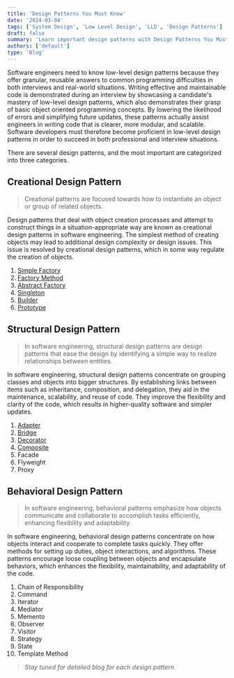 ```yaml
---
title: 'Design Patterns You Must Know'
date: '2024-03-04'
tags: ['System Design', 'Low Level Design', 'LLD', 'Design Patterns']
draft: false
summary: 'Learn important design patterns with Design Patterns You Must Know.'
authors: ['default']
type: 'Blog'
---
```


Software engineers need to know low-level design patterns because they offer granular, reusable answers to common programming difficulties in both interviews and real-world situations. Writing effective and maintainable code is demonstrated during an interview by showcasing a candidate's mastery of low-level design patterns, which also demonstrates their grasp of basic object oriented programming concepts. By lowering the likelihood of errors and simplifying future updates, these patterns actually assist engineers in writing code that is clearer, more modular, and scalable. Software developers must therefore become proficient in low-level design patterns in order to succeed in both professional and interview situations.

There are several design patterns, and the most important are categorized into three categories.

## Creational Design Pattern

> Creational patterns are focused towards how to instantiate an object or group of related objects.

Design patterns that deal with object creation processes and attempt to construct things in a situation-appropriate way are known as creational design patterns in software engineering. The simplest method of creating objects may lead to additional design complexity or design issues. This issue is resolved by creational design patterns, which in some way regulate the creation of objects.

1. [Simple Factory](/blog/low-level-design/creational/simple-factory)
2. [Factory Method](/blog/low-level-design/creational/factory-method-pattern)
3. [Abstract Factory](/blog/low-level-design/creational/abstract-factory)
4. [Singleton](/blog/low-level-design/creational/singleton-design-pattern)
5. [Builder](/blog/low-level-design/creational/builder-pattern)
6. [Prototype](/blog/low-level-design/creational/prototype-pattern)

## Structural Design Pattern

> In software engineering, structural design patterns are design patterns that ease the design by identifying a simple way to realize relationships between entities.

In software engineering, structural design patterns concentrate on grouping classes and objects into bigger structures. By establishing links between items such as inheritance, composition, and delegation, they aid in the maintenance, scalability, and reuse of code. They improve the flexibility and clarity of the code, which results in higher-quality software and simpler updates.

1. [Adapter](/blog/low-level-design/structural/adapter-pattern)
2. [Bridge](/blog/low-level-design/structural/bridge-pattern)
3. [Decorator](/blog/low-level-design/structural/decorator-pattern)
4. [Composite](/blog/low-level-design/structural/composite-pattern)
5. Facade
6. Flyweight
7. Proxy

## Behavioral Design Pattern

> In software engineering, behavioral patterns emphasize how objects communicate and collaborate to accomplish tasks efficiently, enhancing flexibility and adaptability.

In software engineering, behavioral design patterns concentrate on how objects interact and cooperate to complete tasks quickly. They offer methods for setting up duties, object interactions, and algorithms. These patterns encourage loose coupling between objects and encapsulate behaviors, which enhances the flexibility, maintainability, and adaptability of the code.

1. Chain of Responsibility
2. Command
3. Iterator
4. Mediator
5. Memento
6. Observer
7. Visitor
8. Strategy
9. State
10. Template Method

> _Stay tuned for detailed blog for each design pattern._
